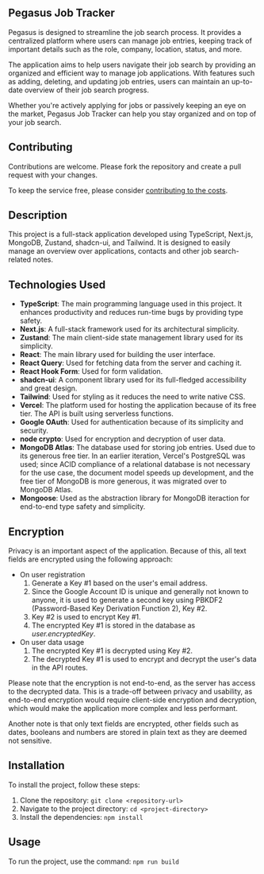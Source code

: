 ## Pegasus Job Tracker

Pegasus is designed to streamline the job search process. It provides a centralized platform where users can manage job
entries, keeping track of important details such as the role, company, location, status, and more.

The application aims to help users navigate their job search by providing an organized and efficient way to manage job
applications. With features such as adding, deleting, and updating job entries, users can maintain an up-to-date
overview of their job search progress.

Whether you're actively applying for jobs or passively keeping an eye on the market, Pegasus Job Tracker can help you
stay organized and on top of your job search.

## Contributing

Contributions are welcome. Please fork the repository and create a pull request with your changes.

To keep the service free, please consider [contributing to the costs](https://buy.stripe.com/bIYaEP9kL5Oq6Ry4gh).

## Description

This project is a full-stack application developed using TypeScript, Next.js, MongoDB, Zustand, shadcn-ui,
and Tailwind. It is designed to easily manage an overview over applications, contacts and other job search-related
notes.

## Technologies Used

- **TypeScript**: The main programming language used in this project. It enhances productivity and reduces run-time bugs
  by providing type safety.
- **Next.js**: A full-stack framework used for its architectural simplicity.
- **Zustand**: The main client-side state management library used for its simplicity.
- **React**: The main library used for building the user interface.
- **React Query**: Used for fetching data from the server and caching it.
- **React Hook Form**: Used for form validation.
- **shadcn-ui**: A component library used for its full-fledged accessibility and great design.
- **Tailwind**: Used for styling as it reduces the need to write native CSS.
- **Vercel**: The platform used for hosting the application because of its free tier. The API is built using serverless
  functions.
- **Google OAuth**: Used for authentication because of its simplicity and security.
- **node crypto**: Used for encryption and decryption of user data.
- **MongoDB Atlas**: The database used for storing job entries. Used due to its generous free tier. In an earlier
  iteration, Vercel's PostgreSQL was used; since ACID compliance of a relational database is not necessary for the use
  case, the document model speeds up development, and the free tier of MongoDB is more generous, it was migrated over to
  MongoDB Atlas.
- **Mongoose**: Used as the abstraction library for MongoDB iteraction for end-to-end type safety and simplicity.

## Encryption

Privacy is an important aspect of the application. Because of this, all text fields are encrypted using the following
approach:

- On user registration
  1. Generate a Key #1 based on the user's email address.
  2. Since the Google Account ID is unique and generally not known to anyone, it is used to generate a second key
     using PBKDF2 (Password-Based Key Derivation Function 2), Key #2.
  3. Key #2 is used to encrypt Key #1.
  4. The encrypted Key #1 is stored in the database as *user.encryptedKey*.
- On user data usage
  1. The encrypted Key #1 is decrypted using Key #2.
  2. The decrypted Key #1 is used to encrypt and decrypt the user's data in the API routes.

Please note that the encryption is not end-to-end, as the server has access to the decrypted data. This is a trade-off
between privacy and usability, as end-to-end encryption would require client-side encryption and decryption, which would
make the application more complex and less performant.

Another note is that only text fields are encrypted, other fields such as dates, booleans and numbers are stored in
plain text as they are deemed not sensitive.

## Installation

To install the project, follow these steps:

1. Clone the repository: `git clone <repository-url>`
2. Navigate to the project directory: `cd <project-directory>`
3. Install the dependencies: `npm install`

## Usage

To run the project, use the command: `npm run build`
